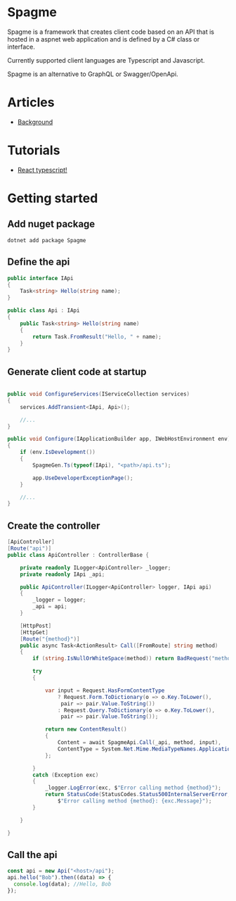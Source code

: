 # Spagme

Spagme is a framework that creates client code based on an API that is hosted in a aspnet web application and is defined by a C# class or interface.

Currently supported client languages are Typescript and Javascript.

Spagme is an alternative to GraphQL or Swagger/OpenApi.

# Articles

- [Background](https://medium.com/@nilsflemstrom/spagme-a91067c23764)

# Tutorials
- [React typescript!](TutorialReactTs.md)

# Getting started

## Add nuget package

```
dotnet add package Spagme
```

## Define the api

```c#
public interface IApi
{
    Task<string> Hello(string name);
}

public class Api : IApi
{
    public Task<string> Hello(string name)
    {
        return Task.FromResult("Hello, " + name);
    }
}
```

## Generate client code at startup

```c#

public void ConfigureServices(IServiceCollection services)
{
    services.AddTransient<IApi, Api>();

    //...
}

public void Configure(IApplicationBuilder app, IWebHostEnvironment env)
{
    if (env.IsDevelopment())
    {
        SpagmeGen.Ts(typeof(IApi), "<path>/api.ts");

        app.UseDeveloperExceptionPage();
    }

    //...
}
```

## Create the controller

```c#
[ApiController]
[Route("api")]
public class ApiController : ControllerBase {

    private readonly ILogger<ApiController> _logger;
    private readonly IApi _api;

    public ApiController(ILogger<ApiController> logger, IApi api)
    {
        _logger = logger;
        _api = api;
    }

    [HttpPost]
    [HttpGet]
    [Route("{method}")]
    public async Task<ActionResult> Call([FromRoute] string method)
    {
        if (string.IsNullOrWhiteSpace(method)) return BadRequest("method is null");

        try
        {

            var input = Request.HasFormContentType
                ? Request.Form.ToDictionary(o => o.Key.ToLower(),
                 pair => pair.Value.ToString())
                : Request.Query.ToDictionary(o => o.Key.ToLower(),
                 pair => pair.Value.ToString());

            return new ContentResult()
            {
                Content = await SpagmeApi.Call(_api, method, input),
                ContentType = System.Net.Mime.MediaTypeNames.Application.Json
            };

        }
        catch (Exception exc)
        {
            _logger.LogError(exc, $"Error calling method {method}");
            return StatusCode(StatusCodes.Status500InternalServerError,
                $"Error calling method {method}: {exc.Message}");
        }

    }

}
```

## Call the api

```ts
const api = new Api("<host>/api");
api.hello("Bob").then((data) => {
  console.log(data); //Hello, Bob
});
```
